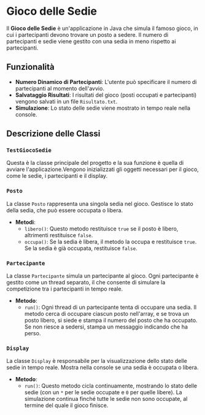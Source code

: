 # Gioco delle Sedie

Il **Gioco delle Sedie** è un'applicazione in Java che simula il famoso gioco, in cui i partecipanti devono trovare un posto a sedere. Il numero di partecipanti e sedie viene gestito con una sedia in meno rispetto ai partecipanti.

## Funzionalità
- **Numero Dinamico di Partecipanti**: L'utente può specificare il numero di partecipanti al momento dell'avvio.
- **Salvataggio Risultati**: I risultati del gioco (posti occupati e partecipanti) vengono salvati in un file `Risultato.txt`.
- **Simulazione**: Lo stato delle sedie viene mostrato in tempo reale nella console.

## Descrizione delle Classi
### `TestGiocoSedie`
Questa è la classe principale del progetto e la sua funzione è quella di avviare l'applicazione.Vengono inizializzati gli oggetti necessari per il gioco, come le sedie, i partecipanti e il display.

### `Posto`
La classe `Posto` rappresenta una singola sedia nel gioco. Gestisce lo stato della sedia, che può essere occupata o libera.
  
- **Metodi**:
  - `libero()`: Questo metodo restituisce `true` se il posto è libero, altrimenti restituisce `false`.
  - `occupa()`: Se la sedia è libera, il metodo la occupa e restituisce `true`. Se la sedia è già occupata, restituisce `false`.

### `Partecipante`
La classe `Partecipante` simula un partecipante al gioco. Ogni partecipante è gestito come un thread separato, il che consente di simulare la competizione tra i partecipanti in tempo reale.

- **Metodo**:
  - `run()`: Ogni thread di un partecipante tenta di occupare una sedia. Il metodo cerca di occupare ciascun posto nell'array, e se trova un posto libero, si siede e stampa il numero del posto che ha occupato. Se non riesce a sedersi, stampa un messaggio indicando che ha perso.

### `Display`
La classe `Display` è responsabile per la visualizzazione dello stato delle sedie in tempo reale. Mostra nella console se una sedia è occupata o libera.

- **Metodo**:
  - `run()`: Questo metodo cicla continuamente, mostrando lo stato delle sedie (con un `*` per le sedie occupate e `0` per quelle libere). La simulazione continua finché tutte le sedie non sono occupate, al termine del quale il gioco finisce.


